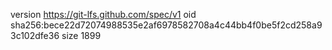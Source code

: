 version https://git-lfs.github.com/spec/v1
oid sha256:bece22d72074988535e2af6978582708a4c44bb4f0be5f2cd258a93c102dfe36
size 1899
